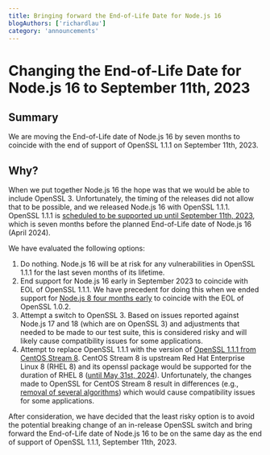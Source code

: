 ```yaml
---
title: Bringing forward the End-of-Life Date for Node.js 16
blogAuthors: ['richardlau']
category: 'announcements'
---
```


# Changing the End-of-Life Date for Node.js 16 to September 11th, 2023

## Summary

We are moving the End-of-Life date of Node.js 16 by seven months to coincide with the end of support of OpenSSL 1.1.1 on September 11th, 2023.

## Why?

When we put together Node.js 16 the hope was that we would be able to include OpenSSL 3. Unfortunately, the timing of the releases did not allow that to be possible, and we released Node.js 16 with OpenSSL 1.1.1. OpenSSL 1.1.1 is [scheduled to be supported up until September 11th, 2023](https://www.openssl.org/policies/releasestrat.html), which is seven months before the planned End-of-Life date of Node.js 16 (April 2024).

We have evaluated the following options:

1. Do nothing. Node.js 16 will be at risk for any vulnerabilities in OpenSSL 1.1.1 for the last seven months of its lifetime.
2. End support for Node.js 16 early in September 2023 to coincide with EOL of OpenSSL 1.1.1. We have precedent for doing this when we ended support for [Node.js 8 four months early](https://github.com/nodejs/Release/issues/186) to coincide with the EOL of OpenSSL 1.0.2.
3. Attempt a switch to OpenSSL 3. Based on issues reported against Node.js 17 and 18 (which are on OpenSSL 3) and adjustments that needed to be made to our test suite, this is considered risky and will likely cause compatibility issues for some applications.
4. Attempt to replace OpenSSL 1.1.1 with the version of [OpenSSL 1.1.1 from CentOS Stream 8](https://git.centos.org/rpms/openssl/tree/c8s). CentOS Stream 8 is upstream Red Hat Enterprise Linux 8 (RHEL 8) and its openssl package would be supported for the duration of RHEL 8 ([until May 31st, 2024](https://access.redhat.com/support/policy/updates/errata/)). Unfortunately, the changes made to OpenSSL for CentOS Stream 8 result in differences (e.g., [removal of several algorithms](https://git.centos.org/rpms/openssl/blob/c8s/f/SOURCES/hobble-openssl)) which would cause compatibility issues for some applications.

After consideration, we have decided that the least risky option is to avoid the potential breaking change of an in-release OpenSSL switch and bring forward the End-of-Life date of Node.js 16 to be on the same day as the end of support of OpenSSL 1.1.1, September 11th, 2023.
